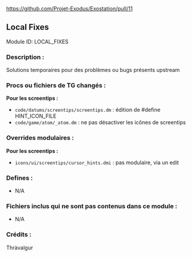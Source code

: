 <!-- Ce fichier doit être copié-collé à la racine de votre dossier de module en tant que readme.md -->

https://github.com/Projet-Exodus/Exostation/pull/11

## Local Fixes

Module ID: LOCAL_FIXES

### Description :

Solutions temporaires pour des problèmes ou bugs présents upstream

### Procs ou fichiers de TG changés :

**Pour les screentips :**

- `code/datums/screentips/screentips.dm` : édition de #define HINT_ICON_FILE
- `code/game/atom/_atom.dm` : ne pas désactiver les icônes de screentips

### Overrides modulaires :

**Pour les screentips :**

- `icons/ui/screentips/cursor_hints.dmi` : pas modulaire, via un edit

### Defines :

- N/A

### Fichiers inclus qui ne sont pas contenus dans ce module :

- N/A

### Crédits :
Thràvalgur
